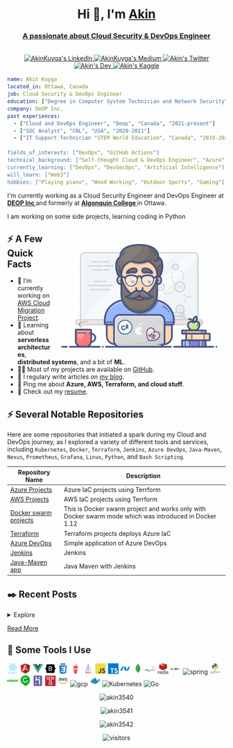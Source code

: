 <h1 align="center">Hi 👋, I'm <a href="https://www.linkedin.com/in/akin35/"> Akin </h1>
<h3 align="center">A passionate about Cloud Security & DevOps Engineer</h3>

<p align="center">
<br/>
<a href="https://www.linkedin.com/in/akinkuyga">
  <img alt="AkinKuyga's LinkedIn" width="100px" height="35px" src="https://img.shields.io/badge/LinkedIn-0077B5?style=for-the-badge&logo=linkedin&logoColor=white" />
</a>
<a href="https://akinkuyga.medium.com">
  <img alt="AkinKuyga's Medium" width="100px" height="35px" src="https://img.shields.io/badge/Medium-12100E?style=for-the-badge&logo=medium&logoColor=white"/>
</a>
<a href="https://twitter.com/akinkuyga35">
  <img alt="Akin's Twitter" width="100px" height="35px" src="https://img.shields.io/badge/Twitter-1DA1F2?style=for-the-badge&logo=twitter&logoColor=white"/>
</a>
<a href="https://dev.to/akinkuyga35">
  <img alt="Akin's Dev" width="100px" height="35px" src="https://img.shields.io/badge/dev.to-0A0A0A?style=for-the-badge&logo=devdotto&logoColor=white"/>
</a>
<a href="https://www.kaggle.com/akinkuyga35">
  <img alt="Akin's Kaggle" width="100px" height="35px" src="https://img.shields.io/badge/Kaggle-20BEFF?style=for-the-badge&logo=Kaggle&logoColor=white" />
</a>
<br>
</p>

```yaml
name: Akin Kuyga
located_in: Ottawa, Canada
job: Cloud Security & DevOps Engineer
education: ["Degree in Computer System Technician and Network Security", "Master's in Physics", "Bachelor's in Physics"]
company: DeOP Inc.
past experiences: 
  - ["Cloud and DevOps Engineer", "Deop", "Canada", "2021-present"]
  - ["SOC Analyst", "CNL", "USA", "2020-2021"]
  - ["IT Support Technician "STEM World Education", "Canada", "2019-2020"]

fields_of_interests: ["DevOps", "GitHub Actions"]
technical_background: ["Self-thought Cloud & DevOps Engineer", "Azure", "AWS", "Terraform", "Kubernetes", "Docker", "IaC","CI/CD", "Jenkins","Azure DevOps", "GitOps", "Power Platform"]
currently_learning: ["DevOps", "DevSecOps", "Artificial Intelligence"]
will_learn: ["Web3"]
hobbies: ["Playing piano", "Wood Working", "Outdoor Sports", "Gaming"]
```

<p>I'm currently working as a Cloud Security Engineer and DevOps Engineer at <strong><a href="https://www.deop.ca">DEOP Inc </a></strong> and formerly at <strong><a href="https://www.algonquincollege.ca">Algonquin College </a></strong> in Ottawa. </p>
<p>I am working on some side projects, learning coding in Python</p>

</p>

<img align="right"
     alt="DevOps"
     width="400"
     src="./images/DevOps.gif"/>

<h2>⚡️ A Few Quick Facts</h2>
<ul>
<li>🔭 I’m currently working on <a href="https://github.com/akin35/migitation">AWS Cloud Migration Project</a>.</li>
<li>🧐 Learning about <strong>serverless architectures</strong>, <strong>distributed systems</strong>, and a bit of <strong>ML</strong>.</li>
<li>👨‍💻 Most of my projects are available on <a href="https://github.com/akin35">GitHub</a>.</li>
<li>📝 I regulary write articles on <a href="https://akinkuyga.medium.com">my blog</a>.</li>
<li>💬 Ping me about <strong>Azure, AWS, Terraform, and cloud stuff</strong>.</li>
<li>📙 Check out my <a href="https://www.akinkuyga.com/resume/resume.pdf">resume</a>.</li>
</ul>

<h2>⚡️ Several Notable Repositories</h2>

Here are some repositories that initiated a spark during my Cloud and DevOps journey, as I explored a variety of different tools and services, including `Kubernetes`, `Docker`, `Terraform`, `Jenkins`, `Azure DevOps`, `Java-Maven`, `Nexus`, `Prometheus`, `Grafana`, `Linux`, `Python`, and `Bash Scripting`.


  | Repository Name | Description  |
  | ------ | ------ |
  | [Azure Projects](https://github.com/akin35/TerraformAzure) | Azure IaC projects using Terrform |
  | [AWS Projects](https://github.com/akin35/TerraformAzure) | AWS IaC projects using Terrform |
  | [Docker swarm projects](https://github.com/akin35/docker-swarm-visualizer) | This is Docker swarm project and works only with Docker swarm mode which was introduced in Docker 1.12 |
  | [Terraform](https://github.com/akin35/TerraformAzure) | Terraform projects deploys Azure IaC|
  | [Azure DevOps]() | Simple application of Azure DevOps |
  | [Jenkins](https://github.com/akin35/java-maven-app) | Jenkins |
  | [Java-Maven app](https://github.com/akin35/maven_tomcat_jenkins) | Java Maven with Jenkins |

<h2>✒️ Recent Posts</h2>
<details>
    <summary>Explore</summary>
    <li><a target="_blank" href="https://medium.com/@akinkuyga35/how-to-set-up-jenkins-using-docker-on-macos-a-step-by-step-guide-c6647e826045">How to Set Up Jenkins using Docker on MacOS: A Step-by-Step Guide — February 26, 2023</a></li>
    <li><a target="_blank" href="https://blog.akinkuyga35.com">⚡ The Fastest Way to Develop and Deploy Your Next Project — June 09, 2022</a></li>
</details>
<p><a target="_blank" href="https://akinkuyga35.medium.com">Read More</a></p>
<h2>🚀 Some Tools I Use</h2>
<p align="left">
<img src="https://raw.githubusercontent.com/devicons/devicon/master/icons/react/react-original-wordmark.svg" alt="react" width="25" height="25" />
<img src="https://raw.githubusercontent.com/devicons/devicon/master/icons/angularjs/angularjs-original.svg" alt="angular-js" width="25" height="25" />
<img src="https://raw.githubusercontent.com/devicons/devicon/master/icons/vuejs/vuejs-original.svg" alt="vue" width="25" height="25" />
<img src="https://raw.githubusercontent.com/devicons/devicon/master/icons/bootstrap/bootstrap-plain.svg" alt="bootstrap" width="25" height="25" />
<img src="https://raw.githubusercontent.com/devicons/devicon/master/icons/css3/css3-original-wordmark.svg" alt="css3" width="25" height="25" />
<img src="https://raw.githubusercontent.com/devicons/devicon/master/icons/gulp/gulp-plain.svg" alt="gulp" width="25" height="25" />
<img src="https://raw.githubusercontent.com/devicons/devicon/master/icons/java/java-original-wordmark.svg" alt="java" width="25" height="25" />
<img src="https://raw.githubusercontent.com/devicons/devicon/master/icons/javascript/javascript-original.svg" alt="javascript" width="25" height="25" />
<img src="https://raw.githubusercontent.com/devicons/devicon/master/icons/typescript/typescript-original.svg" alt="typescript" width="25" height="25" />
<img src="https://raw.githubusercontent.com/devicons/devicon/master/icons/dot-net/dot-net-original.svg" alt=".NET" width="25" height="25" />
<img src="https://raw.githubusercontent.com/devicons/devicon/master/icons/mongodb/mongodb-original.svg" alt="mongodb" width="25" height="25" />
<img src="https://raw.githubusercontent.com/devicons/devicon/master/icons/mysql/mysql-original-wordmark.svg" alt="mysql" width="25" height="25" />
<img src="https://raw.githubusercontent.com/devicons/devicon/master/icons/redis/redis-original-wordmark.svg" alt="redis" width="25" height="25" />
<img src="https://raw.githubusercontent.com/devicons/devicon/master/icons/nodejs/nodejs-original-wordmark.svg" alt="nodejs" width="25" height="25" />
<img src="https://www.vectorlogo.zone/logos/springio/springio-icon.svg" alt="spring" width="25" height="25" />
<img src="https://raw.githubusercontent.com/devicons/devicon/master/icons/python/python-original-wordmark.svg" alt="python" width="25" height="25" />
<img src="https://raw.githubusercontent.com/devicons/devicon/master/icons/nginx/nginx-original.svg" alt="nginx" width="25" height="25" />
<img src="https://raw.githubusercontent.com/devicons/devicon/master/icons/cucumber/cucumber-plain.svg" alt="cucumber" width="25" height="25" />
<img src="https://raw.githubusercontent.com/devicons/devicon/master/icons/heroku/heroku-plain.svg" alt="heroku" width="25" height="25" />
<img src="https://raw.githubusercontent.com/devicons/devicon/master/icons/travis/travis-plain.svg" alt="travis" width="25" height="25" />
<img src="https://raw.githubusercontent.com/github/explore/80688e429a7d4ef2fca1e82350fe8e3517d3494d/topics/aws/aws.png" alt="aws" width="25" height="25" />
<img src="https://www.vectorlogo.zone/logos/google_cloud/google_cloud-icon.svg" alt="gcp" width="25" height="25" />
<img src="https://raw.githubusercontent.com/devicons/devicon/master/icons/docker/docker-original.svg" alt="Docker" width="25" height="25" />
<img src="https://www.vectorlogo.zone/logos/kubernetes/kubernetes-icon.svg" alt="Kubernetes" width="25" height="25" />
<img src="https://cdn.jsdelivr.net/gh/devicons/devicon/icons/go/go-original.svg" alt="Go" width="25" height="25" />
</p>

<p align="center">
  <img src="https://github-readme-stats.vercel.app/api/top-langs?username=akin35&show_icons=true&locale=en&layout=compact"
         alt="akin3540" /></p>

<p align="center">
  <img src="https://github-readme-stats.vercel.app/api?username=akin35&show_icons=true&locale=en&count_private=true" alt="akin3541" /> </p>

<p align="center">
        <img src="https://github-readme-streak-stats.herokuapp.com/?user=akin35"
         alt="akin3542" /></p>

<p align="center">
<img src="https://visitor-badge.glitch.me/badge?page_id=akin35.akin35" alt="visitors"/></p>